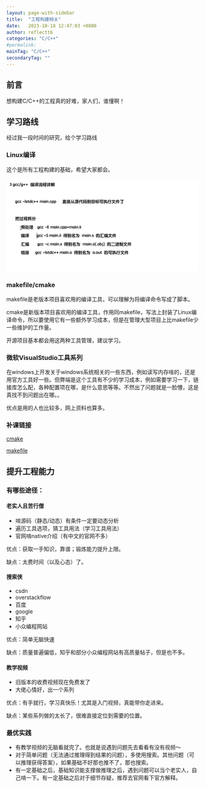 ```yaml
---
layout: page-with-sidebar
title:  "工程构建相关"
date:   2023-10-18 12:47:03 +0800
author: reflectt6
categories: "C/C++"
#permalink: 
mainTag: "C/C++"
secondaryTag: ""
---
```


## 前言

想构建C/C++的工程真的好难，家人们，谁懂啊！

## 学习路线

经过我一段时间的研究，给个学习路线

### Linux编译

这个是所有工程构建的基础，希望大家都会。

![image-20231018164009697](/assets/images/2023-10-18-工程构建相关//image-20231018164009697.png)

### makefile/cmake

makefile是老版本项目喜欢用的编译工具，可以理解为将编译命令写成了脚本。

cmake是新版本项目喜欢用的编译工具，作用同makefile，写法上封装了Linux编译命令，所以要使用它有一些额外学习成本，但是在管理大型项目上比makefile少一些维护的工作量。

开源项目基本都会用这两种工具管理，建议学习。

### 微软VisualStudio工具系列

在windows上开发关于windows系统相关的一些东西，例如读写内存啥的，还是用官方工具好一些。但弊端是这个工具有不少的学习成本，例如需要学习一下，链接库怎么配，各种配置项在哪，是什么意思等等。不然出了问题就是一脸懵，这是真找不到问题出在哪。。

优点是用的人也比较多，网上资料也算多。

### 补课链接

[cmake](https://www.bilibili.com/video/BV1vR4y1u77h?p=10&spm_id_from=pageDriver&vd_source=071e91b448cc575bb2206174edc54928)

[makefile](https://www.bilibili.com/video/BV1Xt4y1h7rH?p=5&spm_id_from=pageDriver&vd_source=071e91b448cc575bb2206174edc54928)



## 提升工程能力

### 有哪些途径：

#### 老实人且苦行僧

- 啃源码（静态/动态）有条件一定要动态分析
- 遍历工具选项，猜工具用法（学习工具用法）
- 官网啃native介绍（有中文的官网不多）

优点：获取一手知识，靠谱；锻炼能力提升上限。

缺点：太费时间（以及心态）了。

#### 搜索侠

- csdn
- overstackflow
- 百度
- google
- 知乎
- 小众编程网站

优点：简单无脑快速

缺点：质量普遍偏低，知乎和部分小众编程网站有高质量帖子，但是也不多。

#### 教学视频

- 旧版本的收费视频现在免费发了
- 大佬心情好，出一个系列

优点：有手就行，学习真快乐！尤其是入门视频，真能带你走进来。

缺点：某些系列做的太长了，很难直接定位到需要的位置。



### 最优实践

- 有教学视频的无脑看就完了。也就是说遇到问题先去看看有没有视频～
- 对于简单问题（无法通过推理得到结果的问题），多使用搜索。其他问题（可以推理获得答案），如果基础不好那也推不了，那也搜索。
- 有一定基础之后，基础知识能支撑做推理之后，遇到问题可以当个老实人，自己啃一下。有一定基础之后对于细节存疑，推荐去官网看下官方解释。
